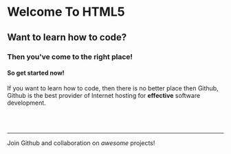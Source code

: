 <!DOCTYPE html>
<html>
<head>
    <title>Learning to Code in HTML5</title>
    </head>
    <body>
        <h1>Welcome To HTML5</h1>
        <h2>Want to learn how to code?</h2>
        <h3>Then you've come to the right place!</h3>
        <h4>So get started now!</h4>
        <p>If you want to learn how to code, then there is no better place then Github, Github is the best provider of Internet hosting for <b> effective</b> software development.
            </p>
        <br>
        <br>
        <hr>
        <p>Join Github and collaboration on <em>awesome</em> projects!</p>
    </body>
</html>
